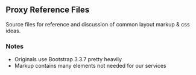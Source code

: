 
## Proxy Reference Files

Source files for reference and discussion of common layout markup & css ideas.

### Notes

* Originals use Bootstrap 3.3.7 pretty heavily
* Markup contains many elements not needed for our services
  

